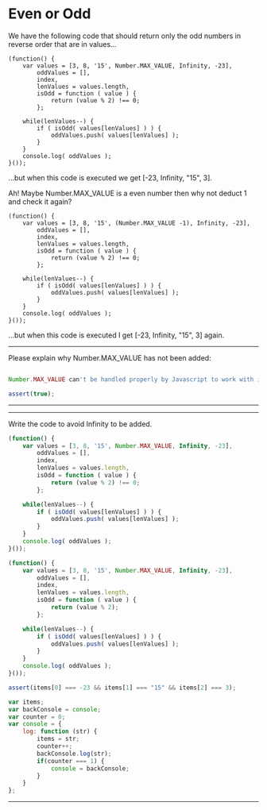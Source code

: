 # Even or Odd

We have the following code that should return only the odd numbers in reverse order that are in values...

```
(function() {
    var values = [3, 8, '15', Number.MAX_VALUE, Infinity, -23],
        oddValues = [],
        index,
        lenValues = values.length,
        isOdd = function ( value ) {
            return (value % 2) !== 0;
        };

    while(lenValues--) {
        if ( isOdd( values[lenValues] ) ) {
            oddValues.push( values[lenValues] );
        }
    }
    console.log( oddValues );
}());
```

...but when this code is executed we get [-23, Infinity, "15", 3].

Ah! Maybe Number.MAX_VALUE is a even number then why not deduct 1 and check it again?

```
(function() {
    var values = [3, 8, '15', (Number.MAX_VALUE -1), Infinity, -23],
        oddValues = [],
        index,
        lenValues = values.length,
        isOdd = function ( value ) {
            return (value % 2) !== 0;
        };

    while(lenValues--) {
        if ( isOdd( values[lenValues] ) ) {
            oddValues.push( values[lenValues] );
        }
    }
    console.log( oddValues );
}());
```
...but when this code is executed I get [-23, Infinity, "15", 3] again.

---
Please explain why Number.MAX_VALUE has not been added:

```js

```

```js
Number.MAX_VALUE can't be handled properly by Javascript to work with it in operations because the overflow issue.
```

```js
assert(true);
```
---

---
Write the code to avoid Infinity to be added.

```js
(function() {
    var values = [3, 8, '15', Number.MAX_VALUE, Infinity, -23],
        oddValues = [],
        index,
        lenValues = values.length,
        isOdd = function ( value ) {
            return (value % 2) !== 0;
        };

    while(lenValues--) {
        if ( isOdd( values[lenValues] ) ) {
            oddValues.push( values[lenValues] );
        }
    }
    console.log( oddValues );
}());
```

```js
(function() {
    var values = [3, 8, '15', Number.MAX_VALUE, Infinity, -23],
        oddValues = [],
        index,
        lenValues = values.length,
        isOdd = function ( value ) {
            return (value % 2);
        };

    while(lenValues--) {
        if ( isOdd( values[lenValues] ) ) {
            oddValues.push( values[lenValues] );
        }
    }
    console.log( oddValues );
}());
```

```js
assert(items[0] === -23 && items[1] === "15" && items[2] === 3);
```

```js
var items;
var backConsole = console;
var counter = 0;
var console = {
    log: function (str) {
        items = str;
        counter++;
        backConsole.log(str);
        if(counter === 1) {
            console = backConsole;
        }
    }
};
```
---
